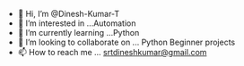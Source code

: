 - 👋 Hi, I’m @Dinesh-Kumar-T
- 👀 I’m interested in ...Automation 
- 🌱 I’m currently learning ...Python
- 💞️ I’m looking to collaborate on ... Python Beginner projects
- 📫 How to reach me ... srtdineshkumar@gmail.com

<!---
Dinesh-Kumar-T/Dinesh-Kumar-T is a ✨ special ✨ repository because its `README.md` (this file) appears on your GitHub profile.
You can click the Preview link to take a look at your changes.
--->
